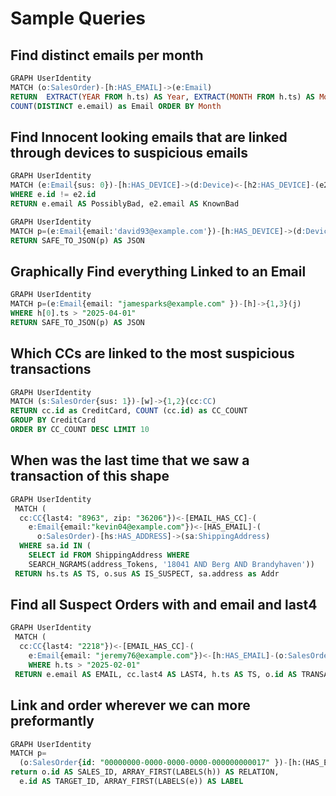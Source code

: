 # Sample Queries

## Find distinct emails per month

```sql
GRAPH UserIdentity
MATCH (o:SalesOrder)-[h:HAS_EMAIL]->(e:Email) 
RETURN  EXTRACT(YEAR FROM h.ts) AS Year, EXTRACT(MONTH FROM h.ts) AS Month,
COUNT(DISTINCT e.email) as Email ORDER BY Month
```
## Find Innocent looking emails that are linked through devices to suspicious emails

```sql
GRAPH UserIdentity
MATCH (e:Email{sus: 0})-[h:HAS_DEVICE]->(d:Device)<-[h2:HAS_DEVICE]-(e2:Email{sus:1})
WHERE e.id != e2.id
RETURN e.email AS PossiblyBad, e2.email AS KnownBad
```

```sql 
GRAPH UserIdentity
MATCH p=(e:Email{email:'david93@example.com'})-[h:HAS_DEVICE]->(d:Device)<-[h2:HAS_DEVICE]-(e2:Email{email: 'operez@example.org'})
RETURN SAFE_TO_JSON(p) AS JSON
```

## Graphically Find everything Linked to an Email

```sql
GRAPH UserIdentity
MATCH p=(e:Email{email: "jamesparks@example.com" })-[h]->{1,3}(j)
WHERE h[0].ts > "2025-04-01"
RETURN SAFE_TO_JSON(p) AS JSON
```

## Which CCs are linked to the most suspicious transactions

```sql
GRAPH UserIdentity
MATCH (s:SalesOrder{sus: 1})-[w]->{1,2}(cc:CC)
RETURN cc.id as CreditCard, COUNT (cc.id) as CC_COUNT
GROUP BY CreditCard
ORDER BY CC_COUNT DESC LIMIT 10
```

## When was the last time that we saw a transaction of this shape

```sql
GRAPH UserIdentity
 MATCH (
  cc:CC{last4: "8963", zip: "36206"})<-[EMAIL_HAS_CC]-(
    e:Email{email:"kevin04@example.com"})<-[HAS_EMAIL]-(
      o:SalesOrder)-[hs:HAS_ADDRESS]->(sa:ShippingAddress)
  WHERE sa.id IN (
    SELECT id FROM ShippingAddress WHERE
    SEARCH_NGRAMS(address_Tokens, '18041 AND Berg AND Brandyhaven'))
 RETURN hs.ts AS TS, o.sus AS IS_SUSPECT, sa.address as Addr
```

## Find all Suspect Orders with and email and last4

```sql
GRAPH UserIdentity
 MATCH (
  cc:CC{last4: "2218"})<-[EMAIL_HAS_CC]-(
    e:Email{email: "jeremy76@example.com"})<-[h:HAS_EMAIL]-(o:SalesOrder{sus: 1})
    WHERE h.ts > "2025-02-01"
 RETURN e.email AS EMAIL, cc.last4 AS LAST4, h.ts AS TS, o.id AS TRANSACT, o.sus AS IS_SUSPECT
```

## Link and order wherever we can more preformantly
```sql
GRAPH UserIdentity
MATCH p=
  (o:SalesOrder{id: "00000000-0000-0000-0000-000000000017" })-[h:(HAS_EMAIL|HAS_ADDRESS)]->(e:(Email|ShippingAddress))
return o.id AS SALES_ID, ARRAY_FIRST(LABELS(h)) AS RELATION, 
  e.id AS TARGET_ID, ARRAY_FIRST(LABELS(e)) AS LABEL
```
